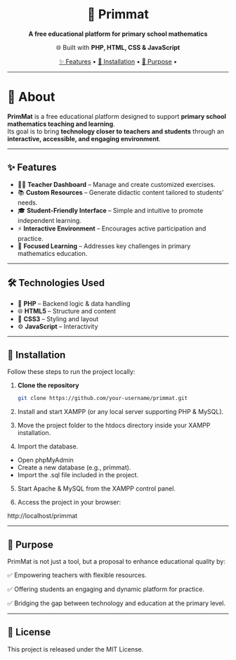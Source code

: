 <h1 align="center">📘 Primmat</h1>  
<p align="center">
  <b>A free educational platform for primary school mathematics</b>  
</p>  

<p align="center">
  🌐 Built with <b>PHP, HTML, CSS & JavaScript</b>  
</p>  

<p align="center">
  <a href="#-features">✨ Features</a> •
  <a href="#-installation">🚀 Installation</a> •
  <a href="#-purpose">🎯 Purpose</a> •
</p>  

---

# 📘 About  

**PrimMat** is a free educational platform designed to support **primary school mathematics teaching and learning**.  
Its goal is to bring **technology closer to teachers and students** through an **interactive, accessible, and engaging environment**.  

---

## ✨ Features  

- 👩‍🏫 **Teacher Dashboard** – Manage and create customized exercises.  
- 📚 **Custom Resources** – Generate didactic content tailored to students’ needs.  
- 🎓 **Student-Friendly Interface** – Simple and intuitive to promote independent learning.  
- ⚡ **Interactive Environment** – Encourages active participation and practice.  
- 🎯 **Focused Learning** – Addresses key challenges in primary mathematics education.  

---

## 🛠️ Technologies Used  

- 🐘 **PHP** – Backend logic & data handling  
- 🌐 **HTML5** – Structure and content  
- 🎨 **CSS3** – Styling and layout  
- ⚙️ **JavaScript** – Interactivity  

---

## 🚀 Installation  

Follow these steps to run the project locally:  

1. **Clone the repository**  
   ```bash
   git clone https://github.com/your-username/primmat.git
2. Install and start XAMPP (or any local server supporting PHP & MySQL).

3. Move the project folder to the htdocs directory inside your XAMPP installation.

4. Import the database.
  - Open phpMyAdmin
  - Create a new database (e.g., primmat).
  - Import the .sql file included in the project.

5. Start Apache & MySQL from the XAMPP control panel.

6. Access the project in your browser:

http://localhost/primmat

---

## 🎯 Purpose

PrimMat is not just a tool, but a proposal to enhance educational quality by:

✅ Empowering teachers with flexible resources.

✅ Offering students an engaging and dynamic platform for practice.

✅ Bridging the gap between technology and education at the primary level.

---

##  📄 License

This project is released under the MIT License.
